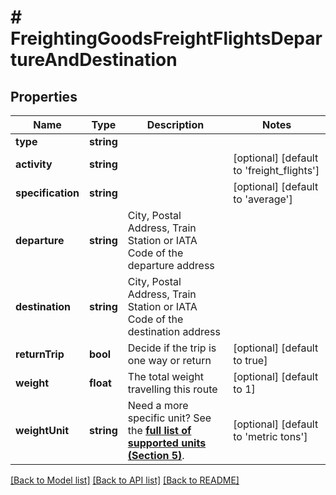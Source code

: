# # FreightingGoodsFreightFlightsDepartureAndDestination

## Properties

Name | Type | Description | Notes
------------ | ------------- | ------------- | -------------
**type** | **string** |  |
**activity** | **string** |  | [optional] [default to 'freight_flights']
**specification** | **string** |  | [optional] [default to 'average']
**departure** | **string** | City, Postal Address, Train Station or IATA Code of the departure address |
**destination** | **string** | City, Postal Address, Train Station or IATA Code of the destination address |
**returnTrip** | **bool** | Decide if the trip is one way or return | [optional] [default to true]
**weight** | **float** | The total weight travelling this route | [optional] [default to 1]
**weightUnit** | **string** | Need a more specific unit? See the **[full list of supported units (Section 5)](https://convert.js.org/types/_unitsbymeasureraw)**. | [optional] [default to 'metric tons']

[[Back to Model list]](../../README.md#models) [[Back to API list]](../../README.md#endpoints) [[Back to README]](../../README.md)
